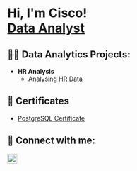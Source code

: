 <h1>Hi, I'm Cisco! <br/><a href="https://www.linkedin.com/in/francisco-garcia35/">Data Analyst</a>

<h2>👨‍💻 Data Analytics Projects:</h2>

- <b>HR Analysis</b>
  - [Analysing HR Data](#)

<h2>📜 Certificates</h2>

- [PostgreSQL Certificate](https://www.udemy.com/certificate/UC-2ab06acc-5145-44ae-bcf9-d957abdc64ca/?utm_source=sendgrid.com&utm_medium=email&utm_campaign=email)



<h2> 🤳 Connect with me:</h2>

[<img align="left" alt="Cisco | LinkedIn" width="22px" src="https://cdn.jsdelivr.net/npm/simple-icons@v3/icons/linkedin.svg" />][linkedin]




[linkedin]: https://www.linkedin.com/in/francisco-garcia35/

<!--
**joshmadakor1/joshmadakor1** is a ✨ _special_ ✨ repository because its `README.md` (this file) appears on your GitHub profile.

Here are some ideas to get you started:

- 🔭 I’m currently working on ...
- 🌱 I’m currently learning ...
- 👯 I’m looking to collaborate on ...
- 🤔 I’m looking for help with ...
- 💬 Ask me about ...
- 📫 How to reach me: ...
- 😄 Pronouns: ...
- ⚡ Fun fact: ...
-->
